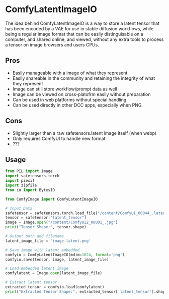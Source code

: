 # ComfyLatentImageIO

The idea behind ComfyLatentImageIO is a way to store a latent tensor that has been encoded by a VAE for use in stable diffusion workflows, while being a regular image format that can be easily distinguisable on a computer, and shared online, and viewed, without any extra tools to process a tensor on image browsers and users CPUs. 

## Pros
- Easily manageable with a image of what they represent
- Easily shareable in the community and retaining the integrity of what they represent
- Image can still store workflow/prompt data as well
- Image can be viewed on cross-platofrm easily without preparation
- Can be used in web platforms without special handling
- Can be used directly in other DCC apps, especially when PNG

## Cons
- Slightly larger than a raw safetensors.latent image itself (when webp)
- Only requires ComfyUI to handle new format
- ???

## Usage

```python
from PIL import Image
import safetensors.torch
import piexif
import zipfile
from io import BytesIO

from ComfyImage import ComfyLatentImageIO

# Input Data
safetensor = safetensors.torch.load_file("/content/ComfyUI_00044_.latent")
tensor = safetensor["latent_tensor"]
image = Image.open("/content/ComfyUI2_00001_.jpg")
print("Tensor Shape:", tensor.shape)

# Output path and filename
latent_image_file = 'image.latent.png'

# Save image with latent embedded
comfyio = ComfyLatentImageIO(mdim=1024, format='png')
comfyio.save(tensor, image, latent_image_file)

# Load embedded latent image
comfylatent = Image.open(latent_image_file)

# Extract latent tensor
extracted_tensor = comfyio.load(comfylatent)
print("Extracted Tensor Shape:", extracted_tensor['latent_tensor'].shape)

```
